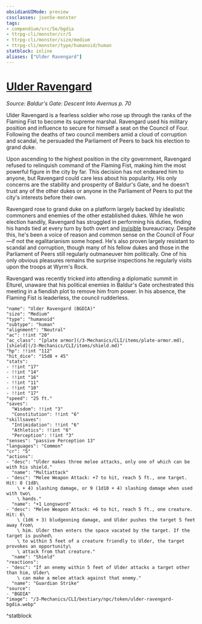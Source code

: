 ```yaml
---
obsidianUIMode: preview
cssclasses: json5e-monster
tags:
- compendium/src/5e/bgdia
- ttrpg-cli/monster/cr/5
- ttrpg-cli/monster/size/medium
- ttrpg-cli/monster/type/humanoid/human
statblock: inline
aliases: ["Ulder Ravengard"]
---
```

# [Ulder Ravengard](3-Mechanics\CLI\bestiary\npc/ulder-ravengard-bgdia.md)
*Source: Baldur's Gate: Descent Into Avernus p. 70*  

Ulder Ravengard is a fearless soldier who rose up through the ranks of the Flaming Fist to become its supreme marshal. Ravengard used his military position and influence to secure for himself a seat on the Council of Four. Following the deaths of two council members amid a cloud of corruption and scandal, he persuaded the Parliament of Peers to back his election to grand duke.

Upon ascending to the highest position in the city government, Ravengard refused to relinquish command of the Flaming Fist, making him the most powerful figure in the city by far. This decision has not endeared him to anyone, but Ravengard could care less about his popularity. His only concerns are the stability and prosperity of Baldur's Gate, and he doesn't trust any of the other dukes or anyone in the Parliament of Peers to put the city's interests before their own.

Ravengard rose to grand duke on a platform largely backed by idealistic commoners and enemies of the other established dukes. While he won election handily, Ravengard has struggled in performing his duties, finding his hands tied at every turn by both overt and [invisible](/3-Mechanics/CLI/rules/conditions.md#invisible) bureaucracy. Despite this, he's been a voice of reason and common sense on the Council of Four—if not the egalitarianism some hoped. He's also proven largely resistant to scandal and corruption, though many of his fellow dukes and those in the Parliament of Peers still regularly outmaneuver him politically. One of his only obvious pleasures remains the surprise inspections he regularly visits upon the troops at Wyrm's Rock.

Ravengard was recently tricked into attending a diplomatic summit in Elturel, unaware that his political enemies in Baldur's Gate orchestrated this meeting in a fiendish plot to remove him from power. In his absence, the Flaming Fist is leaderless, the council rudderless.

```statblock
"name": "Ulder Ravengard (BGDIA)"
"size": "Medium"
"type": "humanoid"
"subtype": "human"
"alignment": "Neutral"
"ac": !!int "20"
"ac_class": "[plate armor](/3-Mechanics/CLI/items/plate-armor.md), [shield](/3-Mechanics/CLI/items/shield.md)"
"hp": !!int "112"
"hit_dice": "15d8 + 45"
"stats":
- !!int "17"
- !!int "14"
- !!int "16"
- !!int "11"
- !!int "10"
- !!int "17"
"speed": "25 ft."
"saves":
  "Wisdom": !!int "3"
  "Constitution": !!int "6"
"skillsaves":
  "Intimidation": !!int "6"
  "Athletics": !!int "6"
  "Perception": !!int "3"
"senses": "passive Perception 13"
"languages": "Common"
"cr": "5"
"actions":
- "desc": "Ulder makes three melee attacks, only one of which can be with his shield."
  "name": "Multiattack"
- "desc": "Melee Weapon Attack: +7 to hit, reach 5 ft., one target. Hit: 8 (1d8\
    \ + 4) slashing damage, or 9 (1d10 + 4) slashing damage when used with two\
    \ hands."
  "name": "+1 Longsword"
- "desc": "Melee Weapon Attack: +6 to hit, reach 5 ft., one creature. Hit: 6\
    \ (1d6 + 3) bludgeoning damage, and Ulder pushes the target 5 feet away from\
    \ him. Ulder then enters the space vacated by the target. If the target is pushed\
    \ to within 5 feet of a creature friendly to Ulder, the target provokes an opportunity\
    \ attack from that creature."
  "name": "Shield"
"reactions":
- "desc": "If an enemy within 5 feet of Ulder attacks a target other than him, Ulder\
    \ can make a melee attack against that enemy."
  "name": "Guardian Strike"
"source":
- "BGDIA"
"image": "/3-Mechanics/CLI/bestiary/npc/token/ulder-ravengard-bgdia.webp"
```
^statblock